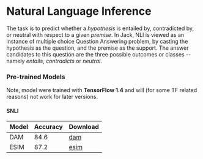 # Natural Language Inference

The task is to predict whether a *hypothesis* is entailed by, contradicted by, or neutral with respect to a given *premise*.
In Jack, NLI is viewed as an instance of multiple choice Question Answering problem, by casting the hypothesis as the question, and the premise as the support.
The answer candidates to this question are the three possible outcomes or classes -- namely *entails*, *contradicts* or *neutral*.

### Pre-trained Models

Note, model were trained with **TensorFlow 1.4** and will (for some TF related reasons) not work for later versions.


#### SNLI

| Model         |  Accuracy  | Download        |
|---------------|------------|-----------------|
| DAM           |  84.6      |  [dam]   |
| ESIM          |  87.2      |  [esim]   |

[dam]: http://data.neuralnoise.com/jack/natural_language_inference/dam.zip
[esim]: http://data.neuralnoise.com/jack/natural_language_inference/esim.zip
